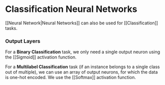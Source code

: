 # Classification Neural Networks

[[Neural Network|Neural Networks]] can also be used for [[Classification]] tasks.

### Output Layers
For a __Binary Classification__ task, we only need a single output neuron using the [[Sigmoid]] activation function.

For a __Multilabel Classification__ task (if an instance belongs to a single class out of multiple), we can use an array of output neurons, for which the data is one-hot encoded. We use the [[Softmax]] activation function.